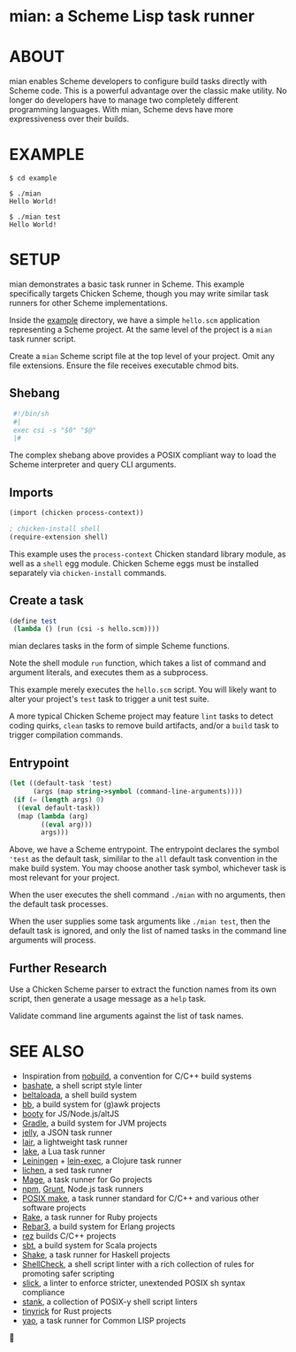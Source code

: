 # mian: a Scheme Lisp task runner

# ABOUT

mian enables Scheme developers to configure build tasks directly with Scheme code. This is a powerful advantage over the classic make utility. No longer do developers have to manage two completely different programming languages. With mian, Scheme devs have more expressiveness over their builds.

# EXAMPLE

```console
$ cd example

$ ./mian
Hello World!

$ ./mian test
Hello World!
```

# SETUP

mian demonstrates a basic task runner in Scheme. This example specifically targets Chicken Scheme, though you may write similar task runners for other Scheme implementations.

Inside the [example](example) directory, we have a simple `hello.scm` application representing a Scheme project. At the same level of the project is a `mian` task runner script.

Create a `mian` Scheme script file at the top level of your project. Omit any file extensions. Ensure the file receives executable chmod bits.

## Shebang

```scheme
 #!/bin/sh
 #|
 exec csi -s "$0" "$@"
 |#
```

The complex shebang above provides a POSIX compliant way to load the Scheme interpreter and query CLI arguments.

## Imports

```scheme
(import (chicken process-context))

; chicken-install shell
(require-extension shell)
```

This example uses the `process-context` Chicken standard library module, as well as a `shell` egg module. Chicken Scheme eggs must be installed separately via `chicken-install` commands.

## Create a task

```scheme
(define test
 (lambda () (run (csi -s hello.scm))))
```

mian declares tasks in the form of simple Scheme functions.

Note the shell module `run` function, which takes a list of command and argument literals, and executes them as a subprocess.

This example merely executes the `hello.scm` script. You will likely want to alter your project's `test` task to trigger a unit test suite.

A more typical Chicken Scheme project may feature `lint` tasks to detect coding quirks, `clean` tasks to remove build artifacts, and/or a `build` task to trigger compilation commands.

## Entrypoint

```scheme
(let ((default-task 'test)
      (args (map string->symbol (command-line-arguments))))
 (if (= (length args) 0)
  ((eval default-task))
  (map (lambda (arg)
        ((eval arg)))
        args)))
```

Above, we have a Scheme entrypoint. The entrypoint declares the symbol `'test` as the default task, simililar to the `all` default task convention in the make build system. You may choose another task symbol, whichever task is most relevant for your project.

When the user executes the shell command `./mian` with no arguments, then the default task processes.

When the user supplies some task arguments like `./mian test`, then the default task is ignored, and only the list of named tasks in the command line arguments will process.

## Further Research

Use a Chicken Scheme parser to extract the function names from its own script, then generate a usage message as a `help` task.

Validate command line arguments against the list of task names.

# SEE ALSO

* Inspiration from [nobuild](https://github.com/tsoding/nobuild), a convention for C/C++ build systems
* [bashate](https://github.com/openstack/bashate), a shell script style linter
* [beltaloada](https://github.com/mcandre/beltaloada), a shell build system
* [bb](https://github.com/mcandre/bb), a build system for (g)awk projects
* [booty](https://github.com/mcandre/booty?tab=readme-ov-file) for JS/Node.js/altJS
* [Gradle](https://gradle.org/), a build system for JVM projects
* [jelly](https://github.com/mcandre/jelly), a JSON task runner
* [lair](https://github.com/mcandre/lair), a lightweight task runner
* [lake](https://luarocks.org/modules/steved/lake), a Lua task runner
* [Leiningen](https://leiningen.org/) + [lein-exec](https://github.com/kumarshantanu/lein-exec), a Clojure task runner
* [lichen](https://github.com/mcandre/lichen), a sed task runner
* [Mage](https://magefile.org/), a task runner for Go projects
* [npm](https://www.npmjs.com/), [Grunt](https://gruntjs.com/), Node.js task runners
* [POSIX make](https://pubs.opengroup.org/onlinepubs/009695299/utilities/make.html), a task runner standard for C/C++ and various other software projects
* [Rake](https://ruby.github.io/rake/), a task runner for Ruby projects
* [Rebar3](https://www.rebar3.org/), a build system for Erlang projects
* [rez](https://github.com/mcandre/rez) builds C/C++ projects
* [sbt](https://www.scala-sbt.org/index.html), a build system for Scala projects
* [Shake](https://shakebuild.com/), a task runner for Haskell projects
* [ShellCheck](https://www.shellcheck.net/), a shell script linter with a rich collection of rules for promoting safer scripting
* [slick](https://github.com/mcandre/slick), a linter to enforce stricter, unextended POSIX sh syntax compliance
* [stank](https://github.com/mcandre/stank), a collection of POSIX-y shell script linters
* [tinyrick](https://github.com/mcandre/tinyrick) for Rust projects
* [yao](https://github.com/mcandre/yao), a task runner for Common LISP projects

🍜
